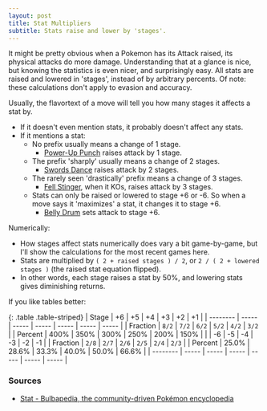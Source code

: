 ```yaml
---
layout: post
title: Stat Multipliers
subtitle: Stats raise and lower by 'stages'.
---
```


It might be pretty obvious when a Pokemon has its Attack raised, its physical attacks do more damage. Understanding that at a glance is nice, but knowing the statistics is even nicer, and surprisingly easy. All stats are raised and lowered in 'stages', instead of by arbitrary percents. Of note: these calculations don't apply to evasion and accuracy.

Usually, the flavortext of a move will tell you how many stages it affects a stat by.
- If it doesn't even mention stats, it probably doesn't affect any stats.
- If it mentions a stat:
  - No prefix usually means a change of 1 stage. 
    - [Power-Up Punch](https://www.serebii.net/attackdex-swsh/power-uppunch.shtml) raises attack by 1 stage.
  - The prefix 'sharply' usually means a change of 2 stages.
    - [Swords Dance](https://www.serebii.net/attackdex-swsh/swordsdance.shtml) raises attack by 2 stages.
  - The rarely seen 'drastically' prefix means a change of 3 stages.
    - [Fell Stinger](https://www.serebii.net/attackdex-swsh/fellstinger.shtml), when it KOs, raises attack by 3 stages.
  - Stats can only be raised or lowered to stage +6 or -6. So when a move says it 'maximizes' a stat, it changes it to stage +6.
    - [Belly Drum](https://www.serebii.net/attackdex-swsh/bellydrum.shtml) sets attack to stage +6.

Numerically:
- How stages affect stats numerically does vary a bit game-by-game, but I'll show the calculations for the most recent games here.
- Stats are multiplied by `( 2 + raised stages ) / 2`, or `2 / ( 2 + lowered stages )` (the raised stat equation flipped).
- In other words, each stage raises a stat by 50%, and lowering stats gives diminishing returns.

If you like tables better:

{: .table .table-striped}
| Stage    | +6    | +5    | +4    | +3    | +2    | +1    |
| -------- | ----- | ----- | ----- | ----- | ----- | ----- |
| Fraction | `8/2` | `7/2` | `6/2` | `5/2` | `4/2` | `3/2` |
| Percent  | 400%  | 350%  | 300%  | 250%  | 200%  | 150%  |
|          | -6    | -5    | -4    | -3    | -2    | -1    |
| Fraction | `2/8` | `2/7` | `2/6` | `2/5` | `2/4` | `2/3` |
| Percent  | 25.0% | 28.6% | 33.3% | 40.0% | 50.0% | 66.6% |
| -------- | ----- | ----- | ----- | ----- | ----- | ----- |

### Sources

- [Stat - Bulbapedia, the community-driven Pokémon encyclopedia](https://bulbapedia.bulbagarden.net/wiki/Stat#Stat_modifiers)
